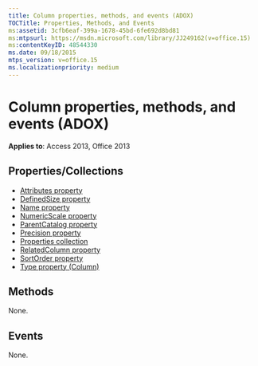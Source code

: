 ```yaml
---
title: Column properties, methods, and events (ADOX)
TOCTitle: Properties, Methods, and Events
ms:assetid: 3cfb6eaf-399a-1678-45bd-6fe692d8bd81
ms:mtpsurl: https://msdn.microsoft.com/library/JJ249162(v=office.15)
ms:contentKeyID: 48544330
ms.date: 09/18/2015
mtps_version: v=office.15
ms.localizationpriority: medium
---
```


# Column properties, methods, and events (ADOX)

**Applies to**: Access 2013, Office 2013


## Properties/Collections

- [Attributes property](attributes-property-adox.md)
- [DefinedSize property](definedsize-property-adox.md)
- [Name property](name-property-adox.md)
- [NumericScale property](numericscale-property-adox.md)
- [ParentCatalog property](parentcatalog-property-adox.md)
- [Precision property](precision-property-adox.md)
- [Properties collection](properties-collection-ado.md)
- [RelatedColumn property](relatedcolumn-property-adox.md)
- [SortOrder property](sortorder-property-adox.md)
- [Type property (Column)](/office/vba/access/concepts/miscellaneous/type-property-columnadox)

## Methods

None.

## Events

None.

